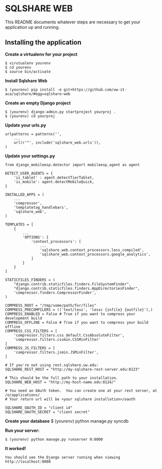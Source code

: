 SQLSHARE WEB
============

This README documents whatever steps are necessary to get your application up and running.

## Installing the application ##

**Create a virtualenv for your project**
    
    $ virutualenv yourenv
    $ cd yourenv
    $ source bin/activate
    
**Install Sqlshare Web**  
    
    $ (yourenv) pip install -e git+https://github.com/uw-it-aca/sqlshare/#egg=sqlshare-web

**Create an empty Django project**
    
    $ (yourenv) django-admin.py startproject yourproj .
    $ (yourenv) cd yourproj
    
**Update your urls.py**
    
    urlpatterns = patterns('',
        ...
        url(r'^', include('sqlshare_web.urls')),
    )
    
**Update your settings.py**
    
    from django_mobileesp.detector import mobileesp_agent as agent
    
    DETECT_USER_AGENTS = {
        'is_tablet' : agent.detectTierTablet,
        'is_mobile': agent.detectMobileQuick,
    }

    INSTALLED_APPS = (
        ...
        'compressor',
        'templatetag_handlebars',
        'sqlshare_web',
    )
    
    TEMPLATES = [
        {
            ...
            'OPTIONS': {
                'context_processors': [
                    ...
                    'sqlshare_web.context_processors.less_compiled',
                    'sqlshare_web.context_processors.google_analytics',
                ]
            }
        }
    ]

    STATICFILES_FINDERS = (
        "django.contrib.staticfiles.finders.FileSystemFinder",
        "django.contrib.staticfiles.finders.AppDirectoriesFinder",
        'compressor.finders.CompressorFinder',
    )

    COMPRESS_ROOT = "/tmp/some/path/for/files"
    COMPRESS_PRECOMPILERS = (('text/less', 'lessc {infile} {outfile}'),)
    COMPRESS_ENABLED = False # True if you want to compress your development build
    COMPRESS_OFFLINE = False # True if you want to compress your build offline
    COMPRESS_CSS_FILTERS = [
        'compressor.filters.css_default.CssAbsoluteFilter',
        'compressor.filters.cssmin.CSSMinFilter'
    ]
    COMPRESS_JS_FILTERS = [
        'compressor.filters.jsmin.JSMinFilter',
    ]

    # If you're not using rest.sqlshare.uw.edu:
    SQLSHARE_REST_HOST = "http://my-sqlshare-rest-server.edu:8123"

    # This should be the full path to your installation.
    SQLSHARE_WEB_HOST = "http://my-host-name.edu:8124/"

    # You need an OAuth token.  You can create one at your rest server, at /o/applications/
    # Your return url will be <your sqlshare installation>/oauth

    SQLSHARE_OAUTH_ID = "client id"
    SQLSHARE_OAUTH_SECRET = "client secret"

**Create your database**
    $ (yourenv) python manage.py syncdb

**Run your server:**
    
    $ (yourenv) python manage.py runserver 0:8000
    
    
**It worked!** 
    
    You should see the Django server running when viewing http://localhost:8000
